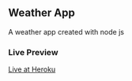 ## Weather App
A weather app created with node js

### Live Preview
[Live at Heroku](https://weatherapp-node-dk.herokuapp.com/)

